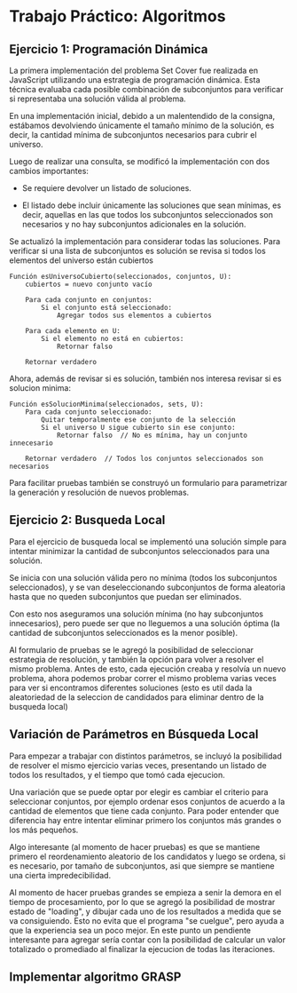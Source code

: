 # Trabajo Práctico: Algoritmos

## Ejercicio 1: Programación Dinámica

La primera implementación del problema Set Cover fue realizada en JavaScript utilizando una estrategia de programación dinámica. Esta técnica evaluaba cada posible combinación de subconjuntos para verificar si representaba una solución válida al problema.

En una implementación inicial, debido a un malentendido de la consigna, estábamos devolviendo únicamente el tamaño mínimo de la solución, es decir, la cantidad mínima de subconjuntos necesarios para cubrir el universo.

Luego de realizar una consulta, se modificó la implementación con dos cambios importantes:

- Se requiere devolver un listado de soluciones.

- El listado debe incluir únicamente las soluciones que sean mínimas, es decir, aquellas en las que todos los subconjuntos seleccionados son necesarios y no hay subconjuntos adicionales en la solución.

Se actualizó la implementación para considerar todas las soluciones. Para verificar si una lista de subconjuntos es solución se revisa si todos los elementos del universo están cubiertos

```
Función esUniversoCubierto(seleccionados, conjuntos, U):
    cubiertos = nuevo conjunto vacío

    Para cada conjunto en conjuntos:
        Si el conjunto está seleccionado:
            Agregar todos sus elementos a cubiertos

    Para cada elemento en U:
        Si el elemento no está en cubiertos:
            Retornar falso

    Retornar verdadero
```

Ahora, además de revisar si es solución, también nos interesa revisar si es solucion minima:

```
Función esSolucionMinima(seleccionados, sets, U):
    Para cada conjunto seleccionado:
        Quitar temporalmente ese conjunto de la selección
        Si el universo U sigue cubierto sin ese conjunto:
            Retornar falso  // No es mínima, hay un conjunto innecesario

    Retornar verdadero  // Todos los conjuntos seleccionados son necesarios
```

Para facilitar pruebas también se construyó un formulario para parametrizar la generación y resolución de nuevos problemas.

## Ejercicio 2: Busqueda Local

Para el ejercicio de busqueda local se implementó una solución simple para intentar minimizar la cantidad de subconjuntos seleccionados para una solución.

Se inicia con una solución válida pero no mínima (todos los subconjuntos seleccionados), y se van deseleccionando subconjuntos de forma aleatoria hasta que no queden subconjuntos que puedan ser eliminados.

Con esto nos aseguramos una solución mínima (no hay subconjuntos innecesarios), pero puede ser que no lleguemos a una solución óptima (la cantidad de subconjuntos seleccionados es la menor posible).

Al formulario de pruebas se le agregó la posibilidad de seleccionar estrategia de resolución, y también la opción para volver a resolver el mismo problema. Antes de esto, cada ejecución creaba y resolvía un nuevo problema, ahora podemos probar correr el mismo problema varias veces para ver si encontramos diferentes soluciones (esto es util dada la aleatoriedad de la seleccion de candidados para eliminar dentro de la busqueda local)

## Variación de Parámetros en Búsqueda Local

Para empezar a trabajar con distintos parámetros, se incluyó la posibilidad de resolver el mismo ejercicio varias veces, presentando un listado de todos los resultados, y el tiempo que tomó cada ejecucion.

Una variación que se puede optar por elegir es cambiar el criterio para seleccionar conjuntos, por ejemplo ordenar esos conjuntos de acuerdo a la cantidad de elementos que tiene cada conjunto. Para poder entender que diferencia hay entre intentar eliminar primero los conjuntos más grandes o los más pequeños.

Algo interesante (al momento de hacer pruebas) es que se mantiene primero el reordenamiento aleatorio de los candidatos y luego se ordena, si es necesario, por tamaño de subconjuntos, asi que siempre se mantiene una cierta impredecibilidad.

Al momento de hacer pruebas grandes se empieza a senir la demora en el tiempo de procesamiento, por lo que se agregó la posibilidad de mostrar estado de "loading", y dibujar cada uno de los resultados a medida que se va consiguiendo. Esto no evita que el programa "se cuelgue", pero ayuda a que la experiencia sea un poco mejor. En este punto un pendiente interesante para agregar sería contar con la posibilidad de calcular un valor totalizado o promediado al finalizar la ejecucion de todas las iteraciones.

## Implementar algoritmo GRASP

